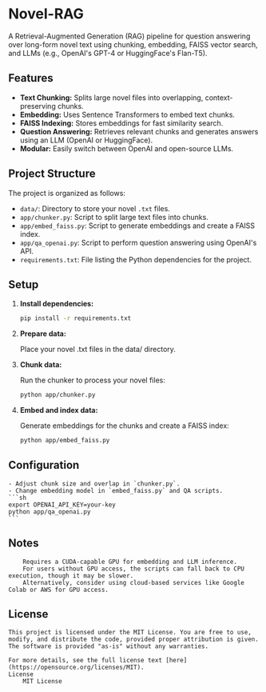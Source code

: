 # Novel-RAG

A Retrieval-Augmented Generation (RAG) pipeline for question answering over long-form novel text using chunking, embedding, FAISS vector search, and LLMs (e.g., OpenAI's GPT-4 or HuggingFace's Flan-T5).

## Features

- **Text Chunking:** Splits large novel files into overlapping, context-preserving chunks.
- **Embedding:** Uses Sentence Transformers to embed text chunks.
- **FAISS Indexing:** Stores embeddings for fast similarity search.
- **Question Answering:** Retrieves relevant chunks and generates answers using an LLM (OpenAI or HuggingFace).
- **Modular:** Easily switch between OpenAI and open-source LLMs.

## Project Structure

The project is organized as follows:

- `data/`: Directory to store your novel `.txt` files.
- `app/chunker.py`: Script to split large text files into chunks.
- `app/embed_faiss.py`: Script to generate embeddings and create a FAISS index.
- `app/qa_openai.py`: Script to perform question answering using OpenAI's API.
- `requirements.txt`: File listing the Python dependencies for the project.

## Setup

1. **Install dependencies:**
   ```sh
   pip install -r requirements.txt
   ```

2. **Prepare data:**

    Place your novel .txt files in the data/ directory.

3. **Chunk data:**

    Run the chunker to process your novel files:
    ```sh
    python app/chunker.py
    ```

4. **Embed and index data:**

    Generate embeddings for the chunks and create a FAISS index:
    ```sh
    python app/embed_faiss.py
    ```

## Configuration
    - Adjust chunk size and overlap in `chunker.py`.
    - Change embedding model in `embed_faiss.py` and QA scripts.
    ```sh
    export OPENAI_API_KEY=your-key
    python app/qa_openai.py
    ```
    
## Notes
        Requires a CUDA-capable GPU for embedding and LLM inference.
        For users without GPU access, the scripts can fall back to CPU execution, though it may be slower.
        Alternatively, consider using cloud-based services like Google Colab or AWS for GPU access.
    
    
## License

    This project is licensed under the MIT License. You are free to use, modify, and distribute the code, provided proper attribution is given. The software is provided "as-is" without any warranties.
    
    For more details, see the full license text [here](https://opensource.org/licenses/MIT).
    License
        MIT License
